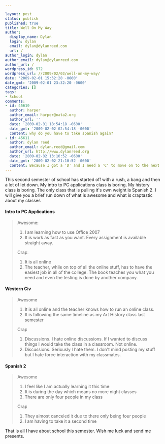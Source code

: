 ```yaml
---

layout: post
status: publish
published: true
title: Well On My Way
author:
  display_name: Dylan
  login: dylan
  email: dylan@dylanreed.com
  url: /
author_login: dylan
author_email: dylan@dylanreed.com
author_url: /
wordpress_id: 572
wordpress_url: //2009/02/03/well-on-my-way/
date: '2009-02-01 15:32:20 -0600'
date_gmt: '2009-02-01 23:32:20 -0600'
categories: []
tags:
- School
comments:
- id: 45610
  author: harper
  author_email: harper@nata2.org
  author_url: ''
  date: '2009-02-01 18:54:18 -0600'
  date_gmt: '2009-02-02 02:54:18 -0600'
  content: why do you have to take spanish again?
- id: 45611
  author: dylan reed
  author_email: dylan.reed@gmail.com
  author_url: http://www.dylanreed.org
  date: '2009-02-02 13:10:52 -0600'
  date_gmt: '2009-02-02 21:10:52 -0600'
  content: Because I got a 'D' and I need a 'C' to move on to the next level
---
```


This second semester of school has started off with a rush, a bang and then a lot of let down. My intro to PC applications class is boring. My history class is boring. The only class that is pulling it's own weight is Spanish 2. I will give you a brief run down of what is awesome and what is craptastic about my classes

  


#### Intro to PC Applications

  


> Awesome:
> 
>   1. I am learning how to use Office 2007
>   2. It is work as fast as you want. Every assignment is available straight away.
> 
> Crap:
> 
>   1. It is all online
>   2. The teacher, while on top of all the online stuff, has to have the easiest job in all of the college. The book teaches you what you need and even the testing is done by another company.

  


#### Western Civ

  


> Awesome
> 
>   1. It is all online and the teacher knows how to run an online class.
>   2. It is following the same timeline as my Art History class last semester
> 
> Crap
> 
>   1. Discussions. I hate online discussions. If I wanted to discuss things I would take the class in a classroom. Not online.
>   2. Discussions. Seriously I hate them. I don't mind posting my stuff but I hate force interaction with my classmates. 

  


#### Spanish 2

  


> Awesome
> 
>   1. I feel like I am actually learning it this time
>   2. It is during the day which means no more night classes
>   3. There are only four people in my class
> 
> Crap
> 
>   1. They almost canceled it due to there only being four people
>   2. I am having to take it a second time

That is all I have about school this semester. Wish me luck and send me presents. 
